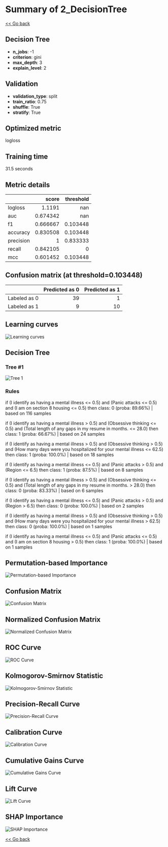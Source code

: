 # Summary of 2_DecisionTree

[<< Go back](../README.md)


## Decision Tree
- **n_jobs**: -1
- **criterion**: gini
- **max_depth**: 3
- **explain_level**: 2

## Validation
 - **validation_type**: split
 - **train_ratio**: 0.75
 - **shuffle**: True
 - **stratify**: True

## Optimized metric
logloss

## Training time

31.5 seconds

## Metric details
|           |    score |   threshold |
|:----------|---------:|------------:|
| logloss   | 1.1191   |  nan        |
| auc       | 0.674342 |  nan        |
| f1        | 0.666667 |    0.103448 |
| accuracy  | 0.830508 |    0.103448 |
| precision | 1        |    0.833333 |
| recall    | 0.842105 |    0        |
| mcc       | 0.601452 |    0.103448 |


## Confusion matrix (at threshold=0.103448)
|              |   Predicted as 0 |   Predicted as 1 |
|:-------------|-----------------:|-----------------:|
| Labeled as 0 |               39 |                1 |
| Labeled as 1 |                9 |               10 |

## Learning curves
![Learning curves](learning_curves.png)

## Decision Tree 

### Tree #1
![Tree 1](learner_fold_0_tree.svg)

### Rules

if (I identify as having a mental illness <= 0.5) and (Panic attacks <= 0.5) and (I am on section 8 housing <= 0.5) then class: 0 (proba: 89.66%) | based on 116 samples

if (I identify as having a mental illness > 0.5) and (Obsessive thinking <= 0.5) and (Total length of any gaps in my resume in months. <= 28.0) then class: 1 (proba: 66.67%) | based on 24 samples

if (I identify as having a mental illness > 0.5) and (Obsessive thinking > 0.5) and (How many days were you hospitalized for your mental illness <= 62.5) then class: 1 (proba: 100.0%) | based on 18 samples

if (I identify as having a mental illness <= 0.5) and (Panic attacks > 0.5) and (Region <= 6.5) then class: 1 (proba: 87.5%) | based on 8 samples

if (I identify as having a mental illness > 0.5) and (Obsessive thinking <= 0.5) and (Total length of any gaps in my resume in months. > 28.0) then class: 0 (proba: 83.33%) | based on 6 samples

if (I identify as having a mental illness <= 0.5) and (Panic attacks > 0.5) and (Region > 6.5) then class: 0 (proba: 100.0%) | based on 2 samples

if (I identify as having a mental illness > 0.5) and (Obsessive thinking > 0.5) and (How many days were you hospitalized for your mental illness > 62.5) then class: 0 (proba: 100.0%) | based on 1 samples

if (I identify as having a mental illness <= 0.5) and (Panic attacks <= 0.5) and (I am on section 8 housing > 0.5) then class: 1 (proba: 100.0%) | based on 1 samples





## Permutation-based Importance
![Permutation-based Importance](permutation_importance.png)
## Confusion Matrix

![Confusion Matrix](confusion_matrix.png)


## Normalized Confusion Matrix

![Normalized Confusion Matrix](confusion_matrix_normalized.png)


## ROC Curve

![ROC Curve](roc_curve.png)


## Kolmogorov-Smirnov Statistic

![Kolmogorov-Smirnov Statistic](ks_statistic.png)


## Precision-Recall Curve

![Precision-Recall Curve](precision_recall_curve.png)


## Calibration Curve

![Calibration Curve](calibration_curve_curve.png)


## Cumulative Gains Curve

![Cumulative Gains Curve](cumulative_gains_curve.png)


## Lift Curve

![Lift Curve](lift_curve.png)



## SHAP Importance
![SHAP Importance](shap_importance.png)

[<< Go back](../README.md)
